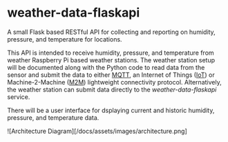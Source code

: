 # weather-data-flaskapi
A small Flask based RESTful API for collecting and reporting on humidity, pressure, and temperature for locations.

This API is intended to receive humidity, pressure, and temperature from weather Raspberry Pi based weather stations. The weather station setup will be documented along with the Python code to read data from the sensor and submit the data to either [MQTT](http://mqtt.org/), an Internet of Things ([IoT](https://en.wikipedia.org/wiki/Internet_of_things)) or Machine-2-Machine ([M2M](https://en.wikipedia.org/wiki/Machine_to_machine)) lightweight connectivity protocol. Alternatively, the weather station can submit data directly to the *weather-data-flaskapi* service.

There will be a user interface for dsplaying current and historic humidity, pressure, and temperature data.

![Architecture Diagram][/docs/assets/images/architecture.png]